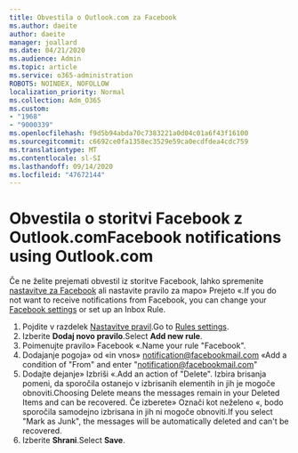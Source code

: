 ```yaml
---
title: Obvestila o Outlook.com za Facebook
ms.author: daeite
author: daeite
manager: joallard
ms.date: 04/21/2020
ms.audience: Admin
ms.topic: article
ms.service: o365-administration
ROBOTS: NOINDEX, NOFOLLOW
localization_priority: Normal
ms.collection: Adm_O365
ms.custom:
- "1968"
- "9000339"
ms.openlocfilehash: f9d5b94abda70c7383221a0d04c01a6f43f16100
ms.sourcegitcommit: c6692ce0fa1358ec3529e59ca0ecdfdea4cdc759
ms.translationtype: MT
ms.contentlocale: sl-SI
ms.lasthandoff: 09/14/2020
ms.locfileid: "47672144"
---
```

# <a name="facebook-notifications-using-outlookcom"></a><span data-ttu-id="4b8e9-102">Obvestila o storitvi Facebook z Outlook.com</span><span class="sxs-lookup"><span data-stu-id="4b8e9-102">Facebook notifications using Outlook.com</span></span>

<span data-ttu-id="4b8e9-103">Če ne želite prejemati obvestil iz storitve Facebook, lahko spremenite [nastavitve za Facebook](https://aka.ms/facebook-notifications-settings) ali nastavite pravilo za mapo» Prejeto «.</span><span class="sxs-lookup"><span data-stu-id="4b8e9-103">If you do not want to receive notifications from Facebook, you can change your [Facebook settings](https://aka.ms/facebook-notifications-settings) or set up an Inbox Rule.</span></span>

1. <span data-ttu-id="4b8e9-104">Pojdite v razdelek [Nastavitve pravil](https://outlook.live.com/mail/options/mail/rules/inboxRules).</span><span class="sxs-lookup"><span data-stu-id="4b8e9-104">Go to [Rules settings](https://outlook.live.com/mail/options/mail/rules/inboxRules).</span></span>
1. <span data-ttu-id="4b8e9-105">Izberite **Dodaj novo pravilo**.</span><span class="sxs-lookup"><span data-stu-id="4b8e9-105">Select **Add new rule**.</span></span>
1. <span data-ttu-id="4b8e9-106">Poimenujte pravilo» Facebook «.</span><span class="sxs-lookup"><span data-stu-id="4b8e9-106">Name your rule "Facebook".</span></span>
1. <span data-ttu-id="4b8e9-107">Dodajanje pogoja» od «in vnos» notification@facebookmail.com «</span><span class="sxs-lookup"><span data-stu-id="4b8e9-107">Add a condition of "From" and enter "notification@facebookmail.com"</span></span>
1. <span data-ttu-id="4b8e9-108">Dodajte dejanje» Izbriši «.</span><span class="sxs-lookup"><span data-stu-id="4b8e9-108">Add an action of "Delete".</span></span> <span data-ttu-id="4b8e9-109">Izbira brisanja pomeni, da sporočila ostanejo v izbrisanih elementih in jih je mogoče obnoviti.</span><span class="sxs-lookup"><span data-stu-id="4b8e9-109">Choosing Delete means the messages remain in your Deleted Items and can be recovered.</span></span> <span data-ttu-id="4b8e9-110">Če izberete» Označi kot neželeno «, bodo sporočila samodejno izbrisana in jih ni mogoče obnoviti.</span><span class="sxs-lookup"><span data-stu-id="4b8e9-110">If you select "Mark as Junk", the messages will be automatically deleted and can't be recovered.</span></span>
1. <span data-ttu-id="4b8e9-111">Izberite **Shrani**.</span><span class="sxs-lookup"><span data-stu-id="4b8e9-111">Select **Save**.</span></span>